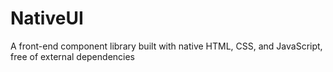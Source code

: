 # NativeUI
A front-end component library built with native HTML, CSS, and JavaScript, free of external dependencies
